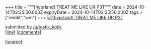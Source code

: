 +++
title = """[hyprland] TREAT ME LIKE UR P3T"""
date = 2024-10-14T02:25:50.000Z
expiryDate = 2024-10-14T02:25:50.000Z
tags = ["reddit","wm"]
+++
[![[hyprland] TREAT ME LIKE UR P3T](https://b.thumbs.redditmedia.com/M1n5t-gdKudXdFxDIdqFTqd58AbrUFwEKG39GH3L5Vc.jpg "[hyprland] TREAT ME LIKE UR P3T")](https://www.reddit.com/r/unixporn/comments/1g360pe/hyprland_treat_me_like_ur_p3t/)

submitted by [/u/tostik\_kotik](https://www.reddit.com/user/tostik_kotik)  
[\[link\]](https://www.reddit.com/gallery/1g360pe) [\[comments\]](https://www.reddit.com/r/unixporn/comments/1g360pe/hyprland_treat_me_like_ur_p3t/)

[[source]](https://www.reddit.com/r/unixporn/comments/1g360pe/hyprland_treat_me_like_ur_p3t/)
